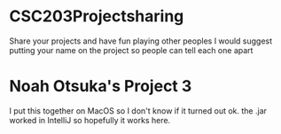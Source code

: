 # CSC203Projectsharing
Share your projects and have fun playing other peoples
I would suggest putting your name on the project so people can tell each one apart


# Noah Otsuka's Project 3
I put this together on MacOS so I don't know if it turned out ok. the .jar worked in IntelliJ so hopefully it works here.
